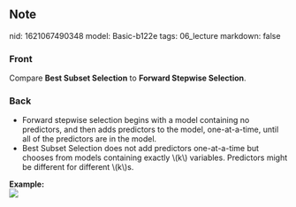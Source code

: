 ## Note
nid: 1621067490348
model: Basic-b122e
tags: 06_lecture
markdown: false

### Front
Compare <b>Best Subset Selection</b> to <b>Forward Stepwise Selection</b>.

### Back
<div>
<div><ul>
<li>Forward 
stepwise selection begins with a model containing no predictors, and 
then adds predictors to the model, one-at-a-time, until all of the 
predictors are in the model.</li>
<li>Best 
Subset Selection does not add predictors one-at-a-time but chooses from 
models containing exactly \(k\) variables. Predictors might be different for
 different \(k\)s.</li>
</ul><div><b>Example:</b></div><div><img src="paste-cdbb204eb09da5e5d012d146ff7ba8c44d0ea5b0.jpg">
</div><div>
</div>
</div></div>
